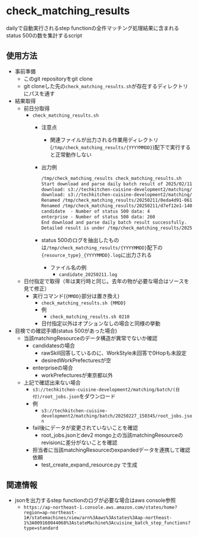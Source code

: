 # check_matching_results

dailyで自動実行されるstep functionの全件マッチング処理結果に含まれるstatus 500の数を集計するscript

## 使用方法

- 事前準備
  - このgit repositoryをgit clone
  - git cloneした先の`check_matching_results.sh`が存在するディレクトリにパスを通す
- 結果取得
  - 前日分取得
    - `check_matching_results.sh`
      - 注意点
        - 関連ファイルが出力される作業用ディレクトリ(`/tmp/check_matching_results/{YYYYMMDD}`)配下で実行すると正常動作しない
      - 出力例

          ```txt
          /tmp/check_matching_results check_matching_results.sh
          Start download and parse daily batch result of 2025/02/11
          download: s3://techkitchen-cuisine-development2/matching/batch/20250211_150347/result/0eda4d91-061f-4fed-aacc-48207b0ba4b3/SUCCEEDED_0.json to 20250211/0eda4d91-061f-4fed-aacc-48207b0ba4b3/SUCCEEDED_0.json
          download: s3://techkitchen-cuisine-development2/matching/batch/20250211_150347/result/d7ef12e1-1408-4248-b927-ebe946cdb611/SUCCEEDED_0.json to 20250211/d7ef12e1-1408-4248-b927-ebe946cdb611/SUCCEEDED_0.json
          Renamed /tmp/check_matching_results/20250211/0eda4d91-061f-4fed-aacc-48207b0ba4b3 to /tmp/check_matching_results/20250211/candidate
          Renamed /tmp/check_matching_results/20250211/d7ef12e1-1408-4248-b927-ebe946cdb611 to /tmp/check_matching_results/20250211/enterprise
          candidate  - Number of status 500 data: 4
          enterprise - Number of status 500 data: 260
          End download and parse daily batch result successfully.
          Detailed result is under /tmp/check_matching_results/20250211/
          ```

      - status 500のログを抽出したものは`/tmp/check_matching_results/{YYYYMMDD}`配下の`{resource_type}_{YYYYMMDD}.log`に出力される
        - ファイル名の例
          - `candidate_20250211.log`
  - 日付指定で取得（年は実行時と同じ。去年の物が必要な場合はソースを見て修正）
    - 実行コマンド(`{MMDD}`部分は置き換え)
      - `check_matching_results.sh {MMDD}`
      - 例
        - `check_matching_results.sh 0210`
      - 日付指定以外はオプションなしの場合と同様の挙動
- 目検での確認手順(status 500があった場合)
  - 当該matchingResourceのデータ構造が異常でないか確認
    - candidatesの場合
      - rawSkill回答しているのに、WorkStyle未回答で0Hopも未設定
      - desiredWorkPrefecturesが空
    - enterpriseの場合
      - workPrefecturesが東京都以外
  - 上記で確認出来ない場合
    - `s3://techkitchen-cuisine-development2/matching/batch/(日付)/root_jobs.json`をダウンロード
    - 例
      - `s3://techkitchen-cuisine-development2/matching/batch/20250227_150345/root_jobs.json`
    - fail後にデータが変更されていないことを確認
      - root_jobs.jsonとdev2 mongo上の当該matchingResourceのrevisionに差分がないことを確認
    - 担当者に当該matchingResourceのexpandedデータを連携して確認依頼
      - test_create_expand_resource.py で生成

## 関連情報

- jsonを出力するstep functionのログが必要な場合はaws console参照
  - `https://ap-northeast-1.console.aws.amazon.com/states/home?region=ap-northeast-1#/statemachines/view/arn%3Aaws%3Astates%3Aap-northeast-1%3A009160044068%3AstateMachine%3Acuisine_batch_step_functions?type=standard`
